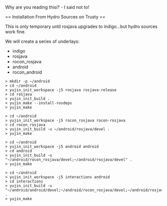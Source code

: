 Why are you reading thisi? - I said not to!

== Installation From Hydro Sources on Trusty ==

This is only temporary until rosjava upgrades to indigo...but hydro sources work fine.

We will create a series of underlays:

* indigo
* rosjava
* rocon_rosjava
* android
* rocon_android

```
> mkdir -p ~/android
> cd ~/android
> yujin_init_workspace -j5 rosjava rosjava-release
> cd rosjava
> yujin_init_build .
> yujin_make --install-rosdeps
> yujin_make

```

```
> cd ~/android
> yujin_init_workspace -j5 rocon_rosjava rocon-rosjava
> cd rocon_rosjava
> yujin_init_build -u ~/android/rosjava/devel .
> yujin_make

```

```
> cd ~/android
> yujin_init_workspace -j5 android android
> cd android
> yujin_init_build -u "~/android/rocon_rosjava/devel;~/android/rosjava/devel" .
> yujin_make

```


```
> cd ~/android
> yujin_init_workspace -j5 interactions android
> cd interactions
> yujin_init_build -u "~/android/android/devel;~/android/rocon_rosjava/devel;~/android/rosjava/devel" .
> yujin_make

```

